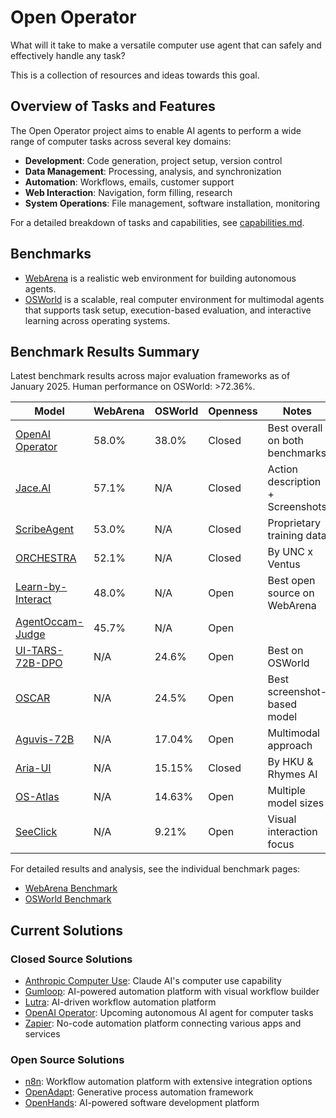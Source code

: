 # Open Operator

What will it take to make a versatile computer use agent that can safely and effectively handle any task?

This is a collection of resources and ideas towards this goal.

## Overview of Tasks and Features

The Open Operator project aims to enable AI agents to perform a wide range of computer tasks across several key domains:

- **Development**: Code generation, project setup, version control
- **Data Management**: Processing, analysis, and synchronization
- **Automation**: Workflows, emails, customer support
- **Web Interaction**: Navigation, form filling, research
- **System Operations**: File management, software installation, monitoring

For a detailed breakdown of tasks and capabilities, see [capabilities.md](capabilities.md).

## Benchmarks

- [WebArena](benchmarks/webarena.md) is a realistic web environment for building autonomous agents.
- [OSWorld](benchmarks/osworld.md) is a scalable, real computer environment for multimodal agents that supports task setup, execution-based evaluation, and interactive learning across operating systems.

## Benchmark Results Summary

Latest benchmark results across major evaluation frameworks as of January 2025. Human performance on OSWorld: >72.36%.

| Model | WebArena | OSWorld | Openness | Notes |
|-------|----------|---------|----------|--------|
| [OpenAI Operator](closed/openai-operator.md) | 58.0% | 38.0% | Closed | Best overall on both benchmarks |
| [Jace.AI](closed/jace-ai.md) | 57.1% | N/A | Closed | Action description + Screenshots |
| [ScribeAgent](closed/scribeagent.md) | 53.0% | N/A | Closed | Proprietary training data |
| [ORCHESTRA](closed/orchestra.md) | 52.1% | N/A | Closed | By UNC x Ventus |
| [Learn-by-Interact](open/learn-by-interact.md) | 48.0% | N/A | Open | Best open source on WebArena |
| [AgentOccam-Judge](open/agentoccam-judge.md) | 45.7% | N/A | Open | |
| [UI-TARS-72B-DPO](open/ui-tars.md) | N/A | 24.6% | Open | Best on OSWorld |
| [OSCAR](open/oscar.md) | N/A | 24.5% | Open | Best screenshot-based model |
| [Aguvis-72B](open/aguvis.md) | N/A | 17.04% | Open | Multimodal approach |
| [Aria-UI](closed/aria-ui.md) | N/A | 15.15% | Closed | By HKU & Rhymes AI |
| [OS-Atlas](open/os-atlas.md) | N/A | 14.63% | Open | Multiple model sizes |
| [SeeClick](open/seeclick.md) | N/A | 9.21% | Open | Visual interaction focus |

For detailed results and analysis, see the individual benchmark pages:
- [WebArena Benchmark](benchmarks/webarena.md)
- [OSWorld Benchmark](benchmarks/osworld.md)

## Current Solutions

### Closed Source Solutions
* [Anthropic Computer Use](closed/anthropic-computer-use.md): Claude AI's computer use capability
* [Gumloop](closed/gumloop.md): AI-powered automation platform with visual workflow builder
* [Lutra](closed/lutra.md): AI-driven workflow automation platform
* [OpenAI Operator](closed/openai-operator.md): Upcoming autonomous AI agent for computer tasks
* [Zapier](closed/zapier.md): No-code automation platform connecting various apps and services

### Open Source Solutions
* [n8n](open/n8n.md): Workflow automation platform with extensive integration options
* [OpenAdapt](open/openadapt.md): Generative process automation framework
* [OpenHands](open/openhands.md): AI-powered software development platform


